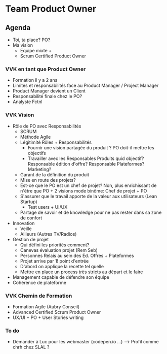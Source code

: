 # Team Product Owner

## Agenda

* Toi, ta place? PO?
* Ma vision
	* Equipe mixte + 
	* Scrum Certified Product Owner

### VVK en tant que Product Owner

* Formation il y a 2 ans
* Limites et responsabilités face au Product Manager / Project Manager
* Product Manager devient un Client
* Responsabilité finale chez le PO?
* Analyste Fctnl

### VVK Vision

* Rôle de PO avec Responsabilités
	* SCRUM
	* Méthode Agile
	* Légitimité Rôles + Responsabilités
		* Fournir une vision partagée du produit ? PO doit-il mettre les objectifs
		* Travailler avec les Responsables Produits quid objectif? Responsable édition d'offre? Responsable Plateformes? Marketing?
	* Garant de la définition du produit
	* Mise en route des projets? 
	* Est-ce que le PO est un chef de projet? Non, plus enrichissant de n'être que PO + 2 visions mode binôme: Chef de projet + PO
	* S'assurer que le travail apporte de la valeur aux utilisateurs (Lean Startup)
		* Test users + UI/UX
	* Partage de savoir et de knowledge pour ne pas rester dans sa zone de confort
* Innovation
	* Veille
	* Ailleurs (Autres TV/Radios)
* Gestion de projet
	* Qui défini les priorités comment?
	* Canevas évaluation projet (Rem Seb)
	* Personnes Relais au sein des Ed. Offres + Plateformes
	* Projet arrive par 1! point d'entrée
	* D'abord on applique la recette tel quelle
	* Mettre en place un process très stricts au départ et le faire 
* Management capable de défendre son équipe
* Cohérence de plateforme

### VVK Chemin de Formation

* Formation Agile (Aubry Conseil)
* Advanced Certified Scrum Product Owner
* UX/UI + PO + User Stories writing 

### To do 

* Demander à Luc pour les webmaster (codepen.io ...)
--> Profil comme chrh chez SLAL ?
